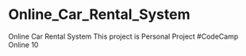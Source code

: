 # Online_Car_Rental_System
Online Car Rental System This project is Personal Project #CodeCamp Online 10
